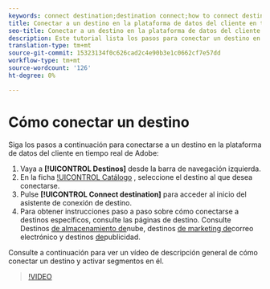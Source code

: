 ```yaml
---
keywords: connect destination;destination connect;how to connect destination
title: Conectar a un destino en la plataforma de datos del cliente en tiempo real de Adobe
seo-title: Conectar a un destino en la plataforma de datos del cliente en tiempo real de Adobe
description: Este tutorial lista los pasos para conectar un destino en la plataforma de datos del cliente en tiempo real de Adobe
translation-type: tm+mt
source-git-commit: 15323134f0c626cad2c4e90b3e1c0662cf7e57dd
workflow-type: tm+mt
source-wordcount: '126'
ht-degree: 0%

---
```



# Cómo conectar un destino

Siga los pasos a continuación para conectarse a un destino en la plataforma de datos del cliente en tiempo real de Adobe:

1. Vaya a **[!UICONTROL Destinos]** desde la barra de navegación izquierda.
2. En la ficha [!UICONTROL Catálogo](/help/rtcdp/destinations/destinations-workspace.md#catalog) , seleccione el destino al que desea conectarse.
3. Pulse **[!UICONTROL Connect destination]** para acceder al inicio del asistente de conexión de destino.
4. Para obtener instrucciones paso a paso sobre cómo conectarse a destinos específicos, consulte las páginas de destino. Consulte Destinos [de almacenamiento de](/help/rtcdp/destinations/cloud-storage-destinations-workflow.md)nube, destinos [de marketing de](/help/rtcdp/destinations/email-marketing-destinations.md)correo electrónico y destinos [de](/help/rtcdp/destinations/advertising-destinations.md)publicidad.

Consulte a continuación para ver un vídeo de descripción general de cómo conectar un destino y activar segmentos en él.

>[!VIDEO](https://video.tv.adobe.com/v/29710?quality=12)